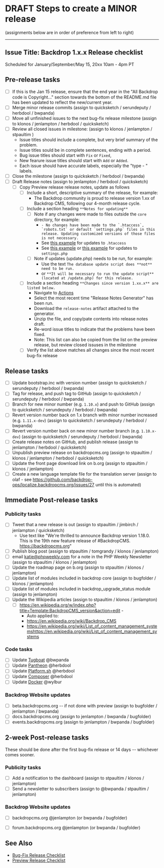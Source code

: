 DRAFT Steps to create a MINOR release
=====================================
(assignments below are in order of preference from left to right)

---
Issue Title:   Backdrop 1.x.x Release checklist
---

Scheduled for January/September/May 15, 20xx 10am - 4pm PT

## Pre-release tasks

- [ ] If this is the Jan 15 release, ensure that the end year in the "All Backdrop code is Copyright..." section towards the bottom of the README.md file has been updated to reflect the new/current year.
- [ ] Merge minor release commits (assign to quicksketch / serundeputy / herbdool / bwpanda)
- [ ] Move all unfinished issues to the next bug-fix release milestone (assign to klonos / jenlampton / herbdool / quicksketch)
- [ ] Review all closed issues in milestone: (assign to klonos / jenlampton / stpaultim )
  * Issue titles should include a complete, but very brief summary of the problem.
  * Issue titles sould be in complete sentences, ending with a period.
  * Bug issue titles should start with `Fix` or `Fixed`,
  * New fearure issue titles should start with `Add` or `Added`.
  * Each issue should have accurate labels, especially the "type - " labels.
- [ ] Close the milestone (assign to quicksketch / herbdool / bwpanda)
- [ ] Draft Release notes (assign to jenlampton / herbdool / quicksketch)
  - [ ] Copy Preview release release notes, update as follows
    - [ ] Include a short, descriptive summary of the release, for example:
      * The Backdrop community is proud to release version 1.xx of Backdrop CMS, following our 4-month release cycle.
    - [ ] Include a section heading `**Notes for updating**`
      - [ ] Note if any changes were made to files outside the `core` directory, for example:
        * ``- No changes have been made to the `.htaccess`, `robots.txt` or default `settings.php` files in this release. Updating customized versions of those files is not necessary.``
        * See [this example](https://github.com/backdrop/backdrop/releases/tag/1.18.0) for updates to `.htaccess`
        * See [this example](https://github.com/backdrop/backdrop/releases/tag/1.16.0) or [this example](https://github.com/backdrop/backdrop/releases/tag/1.14.0) for updates to `settings.php`
      - [ ] Note if updates (update.php) needs to be run, for example:
        * Use the text `The database update script does **not** need to be run.`
        * or `**It will be necessary to run the update script** (located at /update.php) for this release.`
    - [ ] Include a section heading `**Changes since version 1.xx.x** are listed below.`
      * Navigate to [Actions](https://github.com/backdrop/backdrop-issues/actions)
      * Select the most recent time "Release Notes Generator" has been run.
      * Download the `release-notes` artifact attached to the generator.
      * Unzip the file, and copy/pate contents into release notes draft.
      * Re-word issue titles to indicate that the problems have been fixed.
      * Note: This list can also be copied from the list on the preview release, but review closed issuses in the milestone
    - [ ] Verify the list above matches all changes since the most recent bug-fix release

## Release tasks

- [ ] Update bootstrap.inc with version number (assign to quicksketch / serundeputy / herbdool / bwpanda)
- [ ] Tag for release, and push tag to GitHub (assign to quicksketch / serundeputy / herbdool / bwpanda)
- [ ] Branch for new minor number (e.g. `1.10.x`) and push to GitHub (assign to quicksketch / serundeputy / herbdool / bwpanda)
- [ ] Revert version number back on 1.x branch with minor number increased (e.g. `1.11.x-dev`) (assign to quicksketch / serundeputy / herbdool / bwpanda)
- [ ] Revert version number back on new minor number branch (e.g. `1.10.x-dev`) (assign to quicksketch / serundeputy / herbdool / bwpanda)
- [ ] Create release notes on GitHub, and publish release (assign to jenlampton / herbdool / quicksketch)
- [ ] Unpublish preview release on backdropcms.org (assign to stpaultim / klonos / jenlampton / herbdool / quicksketch)
- [ ] Update the front page download link on b.org (assign to stpaultim / klonos / jenlampton)
- [ ] Create a new language template file for the translation server (assign to olaf - see https://github.com/backdrop-ops/localize.backdropcms.org/issues/27 until this is automated)

## Immediate Post-release tasks

### Publicity tasks

- [ ] Tweet that a new release is out (assign to stpaultim / jimbirch / jenlampton / quicksketch)
  * Use text like "We're thrilled to announce Backdrop version 1.18.0. This is the 19th new feature release of #BackdropCMS. https://backdropcms.org"
- [ ] Publish blog post (assign to stpaultim / tomgrandy / klonos / jenlampton)
- [ ] email katie@phpweekly.com for a note in the PHP Weekly Newsletter (assign to stpaultim / klonos / jenlampton)
- [ ] Update the roadmap page on b.org (assign to stpaultim / klonos / jenlampton)
- [ ] Update list of modules included in backdrop core (assign to bugfolder / klonos / jenlampton)
- [ ] Update list of modules included in backdrop_upgrade_status module (assign to jenlampton)
- [ ] Update the Wikipedia articles (assign to stpaultim / klonos / jenlampton)
  - [ ] https://en.wikipedia.org/w/index.php?title=Template:BackdropCMS_version&action=edit - 
    * Auto applied to:
    * https://en.wikipedia.org/wiki/Backdrop_CMS
    * https://en.wikipedia.org/wiki/List_of_content_management_systemshttps://en.wikipedia.org/wiki/List_of_content_management_systems

### Code tasks

- [ ] Update [Tugboat](https://github.com/backdrop/backdrop-issues/blob/main/procedures/update--tugboat.md) @bwpanda
- [ ] Update [Pantheon](https://github.com/backdrop/backdrop-issues/blob/main/procedures/update--pantheon-upstream.md) @herbdool
- [ ] Update [Platform.sh](https://github.com/backdrop/backdrop-issues/blob/main/procedures/update--platformsh-template.md) @herbdool
- [ ] Update [Composer](https://github.com/backdrop-ops/backdrop-composer) @herbdool
- [ ] Update [Docker](https://github.com/backdrop/backdrop-issues/blob/main/procedures/update--docker-image.md) @wylbur

### Backdrop Website updates

- [ ] beta.backdropcms.org -- if not done with preview (assign to bugfolder / jenlampton / bwpanda)
- [ ] docs.backdropcms.org (assign to jenlampton / bwpanda / bugfolder)
- [ ] events.backdropcms.org (assign to jenlampton / bwpanda / bugfolder)

## 2-week Post-release tasks

These should be done after the first bug-fix release or 14 days -- whichever
comes sooner.


### Publicity tasks

- [ ] Add a notification to the dashboard (assign to stpaultim / klonos / jenlampton)
- [ ] Send a newsletter to subscribers (assign to @bwpanda / stpaultim / jenlampton)

### Backdrop Website updates

- [ ] backdropcms.org @jenlampton (or bwpanda / bugfolder)
- [ ] forum.backdropcms.org @jenlampton (or bwpanda / bugfolder)


See Also
---------
* [Bug-Fix Release Checklist]()
* [Preview Release Checklist]()
